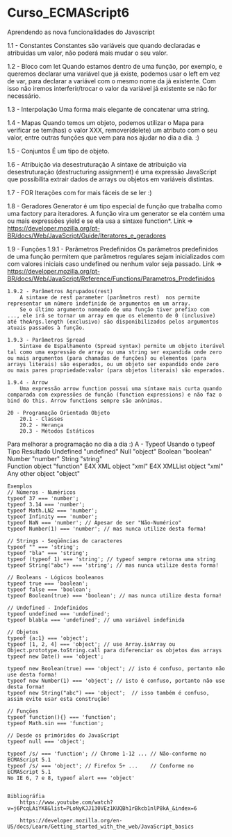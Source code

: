 # Curso_ECMAScript6
Aprendendo as nova funcionalidades do Javascript

1.1 - Constantes
    Constantes são variáveis que quando declaradas e atribuidas um valor, não poderá mais mudar o seu valor.

1.2 - Bloco com let
    Quando estamos dentro de uma função, por exemplo, e queremos declarar uma variável que já existe, podemos usar o left em vez de var, para
    declarar a variável com o mesmo nome da já existente. Com isso não iremos interferir/trocar o valor da variável já existente se não for necessário.

1.3 - Interpolação
    Uma forma mais elegante de concatenar uma string.

1.4 - Mapas
    Quando temos um objeto, podemos utilizar o Mapa para verificar se tem(has) o valor XXX, remover(delete) um atributo com o seu valor, entre outras funções que vem para nos ajudar no dia a dia. :)

1.5 - Conjuntos
    É um tipo de objeto. 

1.6 - Atribuição via desestruturação
    A sintaxe de atribuição via desestruturação (destructuring assignment) é uma expressão JavaScript que possibilita extrair dados de arrays ou objetos em variáveis distintas.

1.7 - FOR
    Iterações com for mais fáceis de se ler :)

1.8 - Geradores
    Generator é um tipo especial de função que trabalha como uma factory para iteradores. A função vira um generator se ela contém uma ou mais expressões yield e se ela usa a sintaxe function*.
    Link => https://developer.mozilla.org/pt-BR/docs/Web/JavaScript/Guide/Iteratores_e_geradores

1.9 - Funções
    1.9.1 - Parâmetros Predefinidos
        Os parâmetros predefinidos de uma função permitem que parâmetros regulares sejam inicializados com com valores iniciais caso undefined ou nenhum valor seja passado.
        Link => https://developer.mozilla.org/pt-BR/docs/Web/JavaScript/Reference/Functions/Parametros_Predefinidos

    1.9.2 - Parâmetros Agrupados(rest)
        A sintaxe de rest parameter (parâmetros rest)  nos permite representar um número indefinido de argumentos em um array.
        Se o último argumento nomeado de uma função tiver prefixo com  ..., ele irá se tornar um array em que os elemento de 0 (inclusive) até theArgs.length (exclusivo) são disponibilizados pelos argumentos atuais passados à função.

    1.9.3 - Parâmetros Spread
        Sintaxe de Espalhamento (Spread syntax) permite um objeto iterável tal como uma expressão de array ou uma string ser expandida onde zero ou mais argumentos (para chamadas de funções) ou elementos (para arrays literais) são esperados, ou um objeto ser expandido onde zero ou mais pares propriedade:valor (para objetos literais) são esperados.

    1.9.4 - Arrow
        Uma expressão arrow function possui uma síntaxe mais curta quando comparada com expressões de função (function expressions) e não faz o bind do this. Arrow functions sempre são anônimas.

    20 - Programação Orientada Objeto
        20.1 - Classes
        20.2 - Herança
        20.3 - Métodos Estáticos


Para melhorar a programação no dia a dia :)
A - Typeof
    Usando o typeof
        Tipo	            Resultado
        Undefined	        "undefined"
        Null	            "object"
        Boolean	            "boolean"
        Number	            "number"
        String	            "string"  
        Function object     "function"
        E4X XML object	    "xml"
        E4X XMLList object	"xml"
        Any other object	"object"
    
    Exemplos
    // Números - Numéricos
    typeof 37 === 'number';
    typeof 3.14 === 'number';
    typeof Math.LN2 === 'number';
    typeof Infinity === 'number';
    typeof NaN === 'number'; // Apesar de ser "Não-Numérico"
    typeof Number(1) === 'number'; // mas nunca utilize desta forma!

    // Strings - Seqüências de caracteres
    typeof "" === 'string';
    typeof "bla" === 'string';
    typeof (typeof 1) === 'string'; // typeof sempre retorna uma string
    typeof String("abc") === 'string'; // mas nunca utilize desta forma!

    // Booleans - Lógicos booleanos
    typeof true === 'boolean';
    typeof false === 'boolean';
    typeof Boolean(true) === 'boolean'; // mas nunca utilize desta forma!

    // Undefined - Indefinidos
    typeof undefined === 'undefined';
    typeof blabla === 'undefined'; // uma variável indefinida

    // Objetos
    typeof {a:1} === 'object';
    typeof [1, 2, 4] === 'object'; // use Array.isArray ou Object.prototype.toString.call para diferenciar os objetos das arrays
    typeof new Date() === 'object';

    typeof new Boolean(true) === 'object'; // isto é confuso, portanto não use desta forma!
    typeof new Number(1) === 'object'; // isto é confuso, portanto não use desta forma!
    typeof new String("abc") === 'object';  // isso também é confuso, assim evite usar esta construção!

    // Funções
    typeof function(){} === 'function';
    typeof Math.sin === 'function';

    // Desde os primóridos do JavaScript
    typeof null === 'object';

    typeof /s/ === 'function'; // Chrome 1-12 ... // Não-conforme no ECMAScript 5.1
    typeof /s/ === 'object'; // Firefox 5+ ...    // Conforme no ECMAScript 5.1
    No IE 6, 7 e 8, typeof alert === 'object'


    Bibliográfia
        https://www.youtube.com/watch?v=j6PcqLAiYK8&list=PLoNyKJJ130VEz1KUQBh1rBkcb1nlP8kA_&index=6

        https://developer.mozilla.org/en-US/docs/Learn/Getting_started_with_the_web/JavaScript_basics
